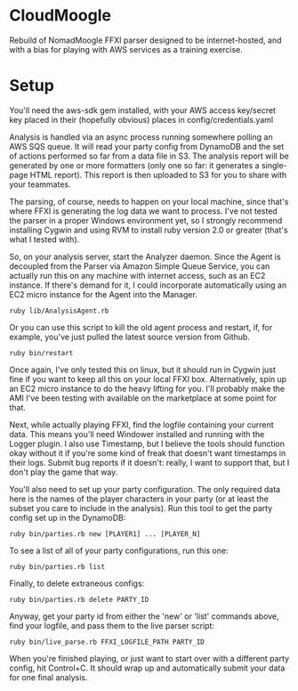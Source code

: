 CloudMoogle
===========

Rebuild of NomadMoogle FFXI parser designed to be internet-hosted, and with a bias for playing with AWS services as a training exercise.

Setup
===========
You'll need the aws-sdk gem installed, with your AWS access key/secret key placed in their (hopefully obvious) places in config/credentials.yaml

Analysis is handled via an async process running somewhere polling an AWS SQS queue. 
It will read your party config from DynamoDB and the set of actions performed so far
from a data file in S3. The analysis report will be generated by one or more formatters
(only one so far: it generates a single-page HTML report). This report is then uploaded
to S3 for you to share with your teammates.

The parsing, of course, needs to happen on your local machine, since that's where FFXI 
is generating the log data we want to process. I've not tested the parser in a proper
Windows environment yet, so I strongly recommend installing Cygwin and using RVM to install
ruby version 2.0 or greater (that's what I tested with).

So, on your analysis server, start the Analyzer daemon. Since the Agent is decoupled from the Parser 
via Amazon Simple Queue Service, you can actually run this on any machine with internet 
access, such as an EC2 instance. If there's demand for it, I could incorporate automatically 
using an EC2 micro instance for the Agent into the Manager.

    ruby lib/AnalysisAgent.rb
    
Or you can use this script to kill the old agent process and restart, if, for example,
you've just pulled the latest source version from Github.

    ruby bin/restart


Once again, I've only tested this on linux, but it should run in Cygwin just fine if you 
want to keep all this on your local FFXI box. Alternatively, spin up an EC2 micro instance
to do the heavy lifting for you. I'll probably make the AMI I've been testing with 
available on the marketplace at some point for that.

Next, while actually playing FFXI, find the logfile containing your current data. This means
you'll need Windower installed and running with the Logger plugin. I also use Timestamp, but
I believe the tools should function okay without it if you're some kind of freak that doesn't
want timestamps in their logs. Submit bug reports if it doesn't: really, I want to support that,
but I don't play the game that way.

You'll also need to set up your party configuration. The only required data here is the names of 
the player characters in your party (or at least the subset you care to include in the analysis).
Run this tool to get the party config set up in the DynamoDB:

    ruby bin/parties.rb new [PLAYER1] ... [PLAYER_N]

To see a list of all of your party configurations, run this one:

    ruby bin/parties.rb list

Finally, to delete extraneous configs:

    ruby bin/parties.rb delete PARTY_ID

Anyway, get your party id from either the 'new' or 'list' commands above, find your logfile, 
and pass them to the live parser script:

    ruby bin/live_parse.rb FFXI_LOGFILE_PATH PARTY_ID


When you're finished playing, or just want to start over with a different party config, hit Control+C. It should wrap up
and automatically submit your data for one final analysis.
